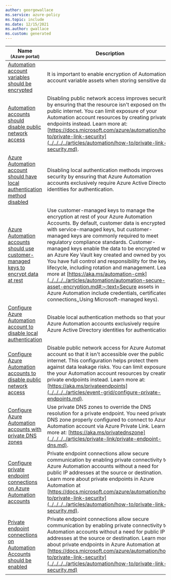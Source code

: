 ```yaml
---
author: georgewallace
ms.service: azure-policy
ms.topic: include
ms.date: 12/15/2021
ms.author: gwallace
ms.custom: generated
---
```


|Name<br /><sub>(Azure portal)</sub> |Description |Effect(s) |Version<br /><sub>(GitHub)</sub> |
|---|---|---|---|
|[Automation account variables should be encrypted](https://portal.azure.com/#blade/Microsoft_Azure_Policy/PolicyDetailBlade/definitionId/%2Fproviders%2FMicrosoft.Authorization%2FpolicyDefinitions%2F3657f5a0-770e-44a3-b44e-9431ba1e9735) |It is important to enable encryption of Automation account variable assets when storing sensitive data |Audit, Deny, Disabled |[1.1.0](https://github.com/Azure/azure-policy/blob/master/built-in-policies/policyDefinitions/Automation/Automation_AuditUnencryptedVars_Audit.json) |
|[Automation accounts should disable public network access](https://portal.azure.com/#blade/Microsoft_Azure_Policy/PolicyDetailBlade/definitionId/%2Fproviders%2FMicrosoft.Authorization%2FpolicyDefinitions%2F955a914f-bf86-4f0e-acd5-e0766b0efcb6) |Disabling public network access improves security by ensuring that the resource isn't exposed on the public internet. You can limit exposure of your Automation account resources by creating private endpoints instead. Learn more at: [https://docs.microsoft.com/azure/automation/how-to/private-link-security](../../../../articles/automation/how-to/private-link-security.md). |Audit, Deny, Disabled |[1.0.0](https://github.com/Azure/azure-policy/blob/master/built-in-policies/policyDefinitions/Automation/AutomationAccount_PublicNetworkAccess_Audit.json) |
|[Azure Automation account should have local authentication method disabled](https://portal.azure.com/#blade/Microsoft_Azure_Policy/PolicyDetailBlade/definitionId/%2Fproviders%2FMicrosoft.Authorization%2FpolicyDefinitions%2F48c5f1cb-14ad-4797-8e3b-f78ab3f8d700) |Disabling local authentication methods improves security by ensuring that Azure Automation accounts exclusively require Azure Active Directory identities for authentication. |Audit, Deny, Disabled |[1.0.0](https://github.com/Azure/azure-policy/blob/master/built-in-policies/policyDefinitions/Automation/AutomationAccount_DisableLocalAuth_Audit.json) |
|[Azure Automation accounts should use customer-managed keys to encrypt data at rest](https://portal.azure.com/#blade/Microsoft_Azure_Policy/PolicyDetailBlade/definitionId/%2Fproviders%2FMicrosoft.Authorization%2FpolicyDefinitions%2F56a5ee18-2ae6-4810-86f7-18e39ce5629b) |Use customer-managed keys to manage the encryption at rest of your Azure Automation Accounts. By default, customer data is encrypted with service-managed keys, but customer-managed keys are commonly required to meet regulatory compliance standards. Customer-managed keys enable the data to be encrypted with an Azure Key Vault key created and owned by you. You have full control and responsibility for the key lifecycle, including rotation and management. Learn more at [https://aka.ms/automation-cmk](../../../../articles/automation/automation-secure-asset-encryption.md#:~:text=Secure assets in Azure Automation include credentials, certificates, connections,,Using Microsoft-managed keys). |Audit, Deny, Disabled |[1.0.0](https://github.com/Azure/azure-policy/blob/master/built-in-policies/policyDefinitions/Automation/AutomationAccount_CMK_Audit.json) |
|[Configure Azure Automation account to disable local authentication](https://portal.azure.com/#blade/Microsoft_Azure_Policy/PolicyDetailBlade/definitionId/%2Fproviders%2FMicrosoft.Authorization%2FpolicyDefinitions%2F30d1d58e-8f96-47a5-8564-499a3f3cca81) |Disable local authentication methods so that your Azure Automation accounts exclusively require Azure Active Directory identities for authentication. |Modify, Disabled |[1.0.0](https://github.com/Azure/azure-policy/blob/master/built-in-policies/policyDefinitions/Automation/AutomationAccount_DisableLocalAuth_Modify.json) |
|[Configure Azure Automation accounts to disable public network access](https://portal.azure.com/#blade/Microsoft_Azure_Policy/PolicyDetailBlade/definitionId/%2Fproviders%2FMicrosoft.Authorization%2FpolicyDefinitions%2F23b36a7c-9d26-4288-a8fd-c1d2fa284d8c) |Disable public network access for Azure Automation account so that it isn't accessible over the public internet. This configuration helps protect them against data leakage risks. You can limit exposure of the your Automation account resources by creating private endpoints instead. Learn more at: [https://aka.ms/privateendpoints](../../../../articles/event-grid/configure-private-endpoints.md). |Modify, Disabled |[1.0.0](https://github.com/Azure/azure-policy/blob/master/built-in-policies/policyDefinitions/Automation/AutomationAccount_PublicNetworkAccess_Modify.json) |
|[Configure Azure Automation accounts with private DNS zones](https://portal.azure.com/#blade/Microsoft_Azure_Policy/PolicyDetailBlade/definitionId/%2Fproviders%2FMicrosoft.Authorization%2FpolicyDefinitions%2F6dd01e4f-1be1-4e80-9d0b-d109e04cb064) |Use private DNS zones to override the DNS resolution for a private endpoint. You need private DNS zone properly configured to connect to Azure Automation account via Azure Private Link. Learn more at: [https://aka.ms/privatednszone](../../../../articles/private-link/private-endpoint-dns.md). |DeployIfNotExists, Disabled |[1.0.0](https://github.com/Azure/azure-policy/blob/master/built-in-policies/policyDefinitions/Automation/AutomationAccount_PrivateDnsZones_DeployIfNotExist.json) |
|[Configure private endpoint connections on Azure Automation accounts](https://portal.azure.com/#blade/Microsoft_Azure_Policy/PolicyDetailBlade/definitionId/%2Fproviders%2FMicrosoft.Authorization%2FpolicyDefinitions%2Fc0c3130e-7dda-4187-aed0-ee4a472eaa60) |Private endpoint connections allow secure communication by enabling private connectivity to Azure Automation accounts without a need for public IP addresses at the source or destination. Learn more about private endpoints in Azure Automation at [https://docs.microsoft.com/azure/automation/how-to/private-link-security](../../../../articles/automation/how-to/private-link-security.md). |DeployIfNotExists, Disabled |[1.0.0](https://github.com/Azure/azure-policy/blob/master/built-in-policies/policyDefinitions/Automation/AutomationAccount_PrivateEndpoints_DeployIfNotExist.json) |
|[Private endpoint connections on Automation Accounts should be enabled](https://portal.azure.com/#blade/Microsoft_Azure_Policy/PolicyDetailBlade/definitionId/%2Fproviders%2FMicrosoft.Authorization%2FpolicyDefinitions%2F0c2b3618-68a8-4034-a150-ff4abc873462) |Private endpoint connections allow secure communication by enabling private connectivity to Automation accounts without a need for public IP addresses at the source or destination. Learn more about private endpoints in Azure Automation at [https://docs.microsoft.com/azure/automation/how-to/private-link-security](../../../../articles/automation/how-to/private-link-security.md) |AuditIfNotExists, Disabled |[1.0.0](https://github.com/Azure/azure-policy/blob/master/built-in-policies/policyDefinitions/Automation/AutomationAccount_PrivateEndpoint_AuditIfNotExist.json) |